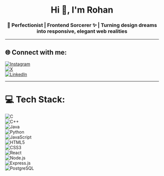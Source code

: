 <h1 align="center">Hi 👋, I'm Rohan</h1>
<h3 align="center">🎨 Perfectionist | Frontend Sorcerer ✨ | Turning design dreams into responsive, elegant web realities</h3>

---

## 🌐 Connect with me:

[![Instagram](https://img.shields.io/badge/Instagram-%23E4405F.svg?logo=Instagram&logoColor=white)](https://www.instagram.com/_rohansalunkhe?igsh=MXU2NGMwMzl3MW5pcw==)  
[![X](https://img.shields.io/badge/X-%23000000.svg?logo=X&logoColor=white)](https://x.com/_Rohan_Salunkhe?t=x5eqkEy7mav-tc2Vn2bpxw&s=09)  
[![LinkedIn](https://img.shields.io/badge/LinkedIn-%230077B5.svg?logo=linkedin&logoColor=white)](https://www.linkedin.com/in/rohan-salunkhe-6a4b68262/)

---

# 💻 Tech Stack:

![C](https://img.shields.io/badge/c-%2300599C.svg?style=for-the-badge&logo=c&logoColor=white)  
![C++](https://img.shields.io/badge/c++-%2300599C.svg?style=for-the-badge&logo=c%2B%2B&logoColor=white)  
![Java](https://img.shields.io/badge/java-%23ED8B00.svg?style=for-the-badge&logo=openjdk&logoColor=white)  
![Python](https://img.shields.io/badge/python-3670A0?style=for-the-badge&logo=python&logoColor=ffdd54)  
![JavaScript](https://img.shields.io/badge/javascript-%23323330.svg?style=for-the-badge&logo=javascript&logoColor=%23F7DF1E)  
![HTML5](https://img.shields.io/badge/html5-%23E34F26.svg?style=for-the-badge&logo=html5&logoColor=white)  
![CSS3](https://img.shields.io/badge/css3-%231572B6.svg?style=for-the-badge&logo=css3&logoColor=white)  
![React](https://img.shields.io/badge/react-%2320232a.svg?style=for-the-badge&logo=react&logoColor=%2361DAFB)  
![Node.js](https://img.shields.io/badge/node.js-6DA55F?style=for-the-badge&logo=node.js&logoColor=white)  
![Express.js](https://img.shields.io/badge/express.js-%23404d59.svg?style=for-the-badge&logo=express&logoColor=%2361DAFB)  
![PostgreSQL](https://img.shields.io/badge/postgresql-%23336791.svg?style=for-the-badge&logo=postgresql&logoColor=white)  
